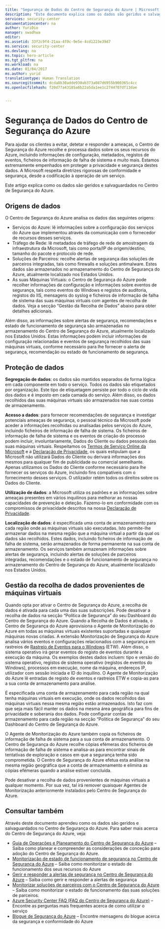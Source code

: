 ```yaml
---
title: "Segurança de Dados do Centro de Segurança do Azure | Microsoft Docs"
description: "Este documento explica como os dados são geridos e salvaguardados no Centro de Segurança do Azure."
services: security-center
documentationcenter: na
author: YuriDio
manager: swadhwa
editor: 
ms.assetid: 33f2c9f4-21aa-4f0c-9e5e-4cd1223e39d7
ms.service: security-center
ms.devlang: na
ms.topic: hero-article
ms.tgt_pltfrm: na
ms.workload: na
ms.date: 01/04/2017
ms.author: yurid
translationtype: Human Translation
ms.sourcegitcommit: dcda8b30adde930ab373a087d6955b900365c4cc
ms.openlocfilehash: f20d77a43185a6b22a5da1ee1c2744707df13dae


---
```

# <a name="azure-security-center-data-security"></a>Segurança de Dados do Centro de Segurança do Azure
Para ajudar os clientes a evitar, detetar e responder a ameaças, o Centro de Segurança do Azure recolhe e processa dados sobre os seus recursos do Azure, incluindo informações de configuração, metadados, registos de eventos, ficheiros de informação de falha de sistema e muito mais. Estamos extremamente empenhados em proteger a privacidade e segurança destes dados. A Microsoft respeita diretrizes rigorosas de conformidade e segurança, desde a codificação à operação de um serviço. 

Este artigo explica como os dados são geridos e salvaguardados no Centro de Segurança do Azure.

## <a name="data-sources"></a>Origens de dados
O Centro de Segurança do Azure analisa os dados das seguintes origens:

* Serviços do Azure: lê informações sobre a configuração dos serviços do Azure que implementou através da comunicação com o fornecedor de recursos desses serviços.
* Tráfego de Rede: lê metadados de tráfego de rede de amostragem da infraestrutura da Microsoft, tais como porta/IP de origem/destino, tamanho do pacote e protocolo de rede.
* Soluções de Parceiros: recolhe alertas de segurança das soluções de parceiros integradas, tais como firewalls e soluções antimalware. Estes dados são armazenados no armazenamento do Centro de Segurança do Azure, atualmente localizado nos Estados Unidos.
* As suas Máquinas Virtuais: o Centro de Segurança do Azure pode recolher informações de configuração e informações sobre eventos de segurança, tais como eventos do Windows e registos de auditoria, registos do IIS, mensagens do syslog e ficheiros de informação de falha de sistema das suas máquinas virtuais com agentes de recolha de dados. Veja a secção “Gestão da Recolha de Dados” abaixo para obter detalhes adicionais.  

Além disso, as informações sobre alertas de segurança, recomendações e estado de funcionamento de segurança são armazenadas no armazenamento do Centro de Segurança do Azure, atualmente localizado nos Estados Unidos. Estas informações podem incluir informações de configuração relacionadas e eventos de segurança recolhidos das suas máquinas virtuais, conforme necessário para lhe fornecer o alerta de segurança, recomendação ou estado de funcionamento de segurança.

## <a name="data-protection"></a>Proteção de dados
**Segregação de dados**: os dados são mantidos separados de forma lógica em cada componente em todo o serviço. Todos os dados são etiquetados por organização. Este tipo de etiquetagem persiste por todo o ciclo de vida dos dados e é imposto em cada camada do serviço. Além disso, os dados recolhidos das suas máquinas virtuais são armazenados nas suas contas de armazenamento.

**Acesso a dados**: para fornecer recomendações de segurança e investigar potenciais ameaças de segurança, o pessoal técnico da Microsoft pode aceder a informações recolhidas ou analisadas pelos serviços do Azure, incluindo ficheiros de informação de falha de sistema. Os ficheiros de informação de falha de sistema e os eventos de criação do processo podem incluir, involuntariamente, Dados do Cliente ou dados pessoais das suas máquinas virtuais. Respeitamos os [Termos de Serviço Online da Microsoft](http://www.microsoftvolumelicensing.com/DocumentSearch.aspx?Mode=3&DocumentTypeId=31) e a [Declaração de Privacidade](https://www.microsoft.com/privacystatement/en-us/OnlineServices/Default.aspx), os quais estipulam que a Microsoft não utilizará Dados do Cliente ou derivará informações dos mesmos para qualquer fim de publicidade ou comercial semelhante. Apenas utilizamos os Dados do Cliente conforme necessário para lhe fornecer os serviços do Azure, incluindo fins compatíveis com o fornecimento desses serviços. O utilizador retém todos os direitos sobre os Dados do Cliente.

**Utilização de dados**: a Microsoft utiliza os padrões e as informações sobre ameaças presentes em vários inquilinos para melhorar as nossas capacidades de prevenção e deteção. Fazemo-lo em conformidade com os compromissos de privacidade descritos na nossa [Declaração de Privacidade](https://www.microsoft.com/privacystatement/en-us/OnlineServices/Default.aspx).

**Localização de dados**: é especificada uma conta de armazenamento para cada região onde as máquinas virtuais são executadas. Isto permite-lhe armazenar dados na mesma região que a máquina virtual a partir da qual os dados são recolhidos. Estes dados, incluindo ficheiros de informação de falha de sistema, serão armazenados de forma permanente na sua conta de armazenamento. Os serviços também armazenam informações sobre alertas de segurança, incluindo alertas de soluções de parceiros integradas, recomendações e o estado de funcionamento de segurança no armazenamento do Centro de Segurança do Azure, atualmente localizado nos Estados Unidos.

## <a name="managing-data-collection-from-virtual-machines"></a>Gestão da recolha de dados provenientes de máquinas virtuais
Quando opta por ativar o Centro de Segurança do Azure, a recolha de dados é ativada para cada uma das suas subscrições. Pode desativar a recolha de dados na secção “Política de Segurança” do seu Dashboard do Centro de Segurança do Azure. Quando a Recolha de Dados é ativada, o Centro de Segurança do Azure aprovisiona o Agente de Monitorização do Azure em todas as máquinas virtuais existentes suportadas e quaisquer máquinas novas criadas. A extensão Monitorização de Segurança do Azure analisa vários eventos e configurações relacionados com a segurança em rastreios de [Rastreio de Eventos para o Windows](https://msdn.microsoft.com/library/windows/desktop/bb968803.aspx) (ETW). Além disso, o sistema operativo irá gerar eventos do registo de eventos durante a execução da máquina. Os exemplos destes dados incluem: tipo e versão do sistema operativo, registos de sistema operativo (registos de eventos do Windows), processos em execução, nome da máquina, endereços IP, utilizador com sessão iniciada e ID do inquilino. O Agente de Monitorização do Azure lê entradas de registo de eventos e rastreios ETW e copia-as para a sua conta de armazenamento para análise. 

É especificada uma conta de armazenamento para cada região na qual tenha máquinas virtuais em execução, onde os dados recolhidos das máquinas virtuais nessa mesma região estão armazenados. Isto faz com que seja mais fácil manter os dados na mesma área geográfica para fins de privacidade e soberania dos dados. Pode configurar contas de armazenamento para cada região na secção “Política de Segurança” do seu Dashboard do Centro de Segurança do Azure.

O Agente de Monitorização do Azure também copia os ficheiros de informação de falha de sistema para a sua conta de armazenamento.  O Centro de Segurança do Azure recolhe cópias efémeras dos ficheiros de informação de falha de sistema e analisa-as para encontrar sinais de tentativas de exploração e casos em que a segurança tenha sido comprometida.  O Centro de Segurança do Azure efetua esta análise na mesma região geográfica que a conta de armazenamento e elimina as cópias efémeras quando a análise estiver concluída.

Pode desativar a recolha de dados provenientes de máquinas virtuais a qualquer momento. Por sua vez, tal irá remover quaisquer Agentes de Monitorização anteriormente instalados pelo Centro de Segurança do Azure.

## <a name="see-also"></a>Consultar também
Através deste documento aprendeu como os dados são geridos e salvaguardados no Centro de Segurança do Azure. Para saber mais acerca do Centro de Segurança do Azure, veja:

* [Guia de Operações e Planeamento do Centro de Segurança do Azure](security-center-planning-and-operations-guide.md) – Saiba como planear e compreender as considerações de conceção para adoção do Centro de Segurança do Azure.
* [Monitorização de estado de funcionamento de segurança no Centro de Segurança do Azure](security-center-monitoring.md) – Saiba como monitorizar o estado de funcionamento dos seus recursos do Azure
* [Gerir e responder a alertas de segurança no Centro de Segurança do Azure](security-center-managing-and-responding-alerts.md) – Saiba como gerir e responder a alertas de segurança
* [Monitorizar soluções de parceiros com o Centro de Segurança do Azure](security-center-partner-solutions.md) – Saiba como monitorizar o estado de funcionamento das suas soluções de parceiros.
* [Azure Security Center FAQ (FAQ do Centro de Segurança do Azure)](security-center-faq.md) – Encontre as perguntas mais frequentes acerca de como utilizar o serviço
* [Blogue de Segurança do Azure](http://blogs.msdn.com/b/azuresecurity/) – Encontre mensagens do blogue acerca da segurança e conformidade do Azure




<!--HONumber=Dec16_HO1-->


